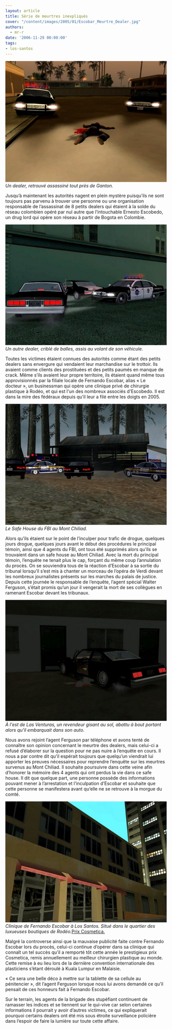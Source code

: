 ```yaml
---
layout: article
title: Série de meurtres inexpliqués
cover: "/content/images/2005/01/Escobar_Meurtre_Dealer.jpg"
authors:
  - mr-r
date: '2006-11-29 00:00:00'
tags:
- los-santos
---
```


![Un dealer, retrouvé assassiné tout près de Ganton.](/content/images/2005/01/Escobar_Meurtre_Dealer.jpg)
_Un dealer, retrouvé assassiné tout près de Ganton._

Jusqu’à maintenant les autorités nagent en plein mystère puisqu’ils ne sont toujours pas parvenu à trouver une personne ou une organisation responsable de l’assassinat de 8 petits dealers qui étaient à la solde du réseau colombien opéré par nul autre que l’intouchable Ernesto Escobedo, un drug lord qui opère son réseau à partir de Bogota en Colombie.

![Un autre dealer, criblé de balles, assis au volant de son véhicule.](/content/images/2005/01/Escobar_Meurtre_Dealer_2.jpg)
_Un autre dealer, criblé de balles, assis au volant de son véhicule._

Toutes les victimes étaient connues des autorités comme étant des petits dealers sans envergure qui vendaient leur marchandise sur le trottoir. Ils avaient comme clients des prostituées et des petits paumés en manque de crack. Même s’ils avaient leur propre territoire, ils étaient quand même tous approvisionnés par la filiale locale de Fernando Escobar, alias «&nbsp;Le docteur&nbsp;», un businessman qui opère une clinique privé de chirurgie plastique à Rodéo, et qui est l'un des nombreux associés d'Escobedo. Il est dans la mire des fédéraux depuis qu’il leur a filé entre les doigts en 2005.

![Le Safe House du FBI au Mont Chiliad.](/content/images/2005/01/Escobar_Savehouse.jpg)
_Le Safe House du FBI au Mont Chiliad._

Alors qu’ils étaient sur le point de l’inculper pour trafic de drogue, quelques jours drogue, quelques jours avant le début des procédures le principal témoin, ainsi que 4 agents du FBI, ont tous été supprimés alors qu’ils se trouvaient dans un safe house au Mont Chiliad. Avec la mort du principal témoin, l’enquête ne tenait plus le cap, forçant du même coup l’annulation du procès. On se souviendra tous de la réaction d’Escobar à sa sortie du tribunal lorsqu’il s’est mis à chanter un morceau de l’opéra de Verdi devant les nombreux journalistes présents sur les marches du palais de justice. Depuis cette journée le responsable de l’enquête, l’agent spécial Walter Ferguson, s’était promis qu’un jour il vengerait la mort de ses collègues en ramenant Escobar devant les tribunaux.

![À l'est de Las Venturas, un revendeur gisant au sol, abattu à bout portant alors qu'il embarquait dans son auto.](/content/images/2005/01/Escobar_Meurtre_Dealer_3.jpg)
_À l'est de Las Venturas, un revendeur gisant au sol, abattu à bout portant alors qu'il embarquait dans son auto._

Nous avons rejoint l’agent Ferguson par téléphone et avons tenté de connaître son opinion concernant le meurtre des dealers, mais celui-ci a refusé d’élaborer sur la question pour ne pas nuire à l’enquête en cours. Il nous a par contre dit qu'il&nbsp;espérait toujours que quelqu’un viendrait lui apporter les preuves nécessaires pour reprendre l’enquête sur les meurtres survenus au Mont Chiliad. Il souhaite poursuivre dans cette veine afin d’honorer la mémoire des 4 agents qui ont perdus la vie dans ce safe house. Il dit que quelque part, une personne possède des informations pouvant mener à l’arrestation et l’inculpation d’Escobar et souhaite que cette personne se manifestera avant qu’elle ne se retrouve à la morgue du comté.

![Clinique de Fernando Escobar à Los Santos. Situé dans le quartier des luxueuses boutiques de Rodéo.](/content/images/2005/01/Escobar_Batiment.jpg)
_Clinique de Fernando Escobar à Los Santos. Situé dans le quartier des luxueuses boutiques de Rodéo._[Prix Cosmetica.](/content/images/2005/01/Escobar_prix_cosmetica.jpg)

Malgré la controverse ainsi que la mauvaise publicité faite contre Fernando Escobar lors du procès, celui-ci continue d’opérer dans&nbsp;sa clinique qui connaît un tel succès qu’il a remporté tôt cette année le prestigieux prix Cosmetica, remis annuellement au meilleur chirurgien plastique au monde. Cette remise à eu lieu lors de la dernière convention internationale des plasticiens s’étant déroulé à Kuala Lumpur en Malaisie.

«&nbsp;Ce sera une belle déco à mettre sur la tablette de sa cellule au pénitencier&nbsp;»,&nbsp;dit l’agent Ferguson lorsque nous lui avons demandé ce qu’il pensait de ces honneurs fait à Fernando Escobar.

Sur le terrain, les agents de la brigade des stupéfiant continuent de ramasser les indices et se tiennent sur le qui-vive car selon certaines informations il pourrait y avoir d’autres victimes, ce qui expliquerait pourquoi certains dealers ont été mis sous étroite surveillance policière dans l’espoir de faire la lumière sur toute cette affaire.